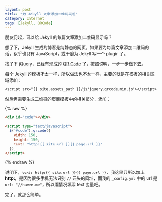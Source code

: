 ```yaml
---
layout: post
title: "为 Jekyll 文章添加二维码网址"
category: Internet
tags: [Jekyll, QRCode]
---
```


朋友问起，可以给 Jekyll 的每篇文章添加二维码显示吗？

想了下，Jekyll 生成的博客是纯静态的网页，如果要为每篇文章添加二维码的话，似乎也只有 JavaScript，或干脆为 Jekyll 写一个 plugin 了。

找了下 jQuery，已经有现成的 [QR Code](https://github.com/jeromeetienne/jquery-qrcode) 了，按照说明，一步一步做下去。

<!-- more -->
每个 Jekyll 的模板不太一样，所以做法也不太一样，主要的就是在模板的相关区域添加：

    <script src="{{ site.assets_path }}/js/jquery.qrcode.min.js"></script>

然后再需要生成二维码的页面模板中的相关部分，添加：

{% raw %}
```html
<div id="code"></div>

<script type="text/javascript">
  $("#code").qrcode({
    width: 150,
    height: 150,
    text: "http:{{ site.url }}{{ page.url }}"
  });
</script>
```
{% endraw %}

说明下，`text: http:{{ site.url }}{{ page.url }}`，我这里只所以加上 **http:**，是因为很多手机无法识别 `//` 开头的网址，而我的 `_config.yml` 中的 **url** 是 `url: "//havee.me"`，所以看情况填写 text 变量吧。

完了，就那么简单。
